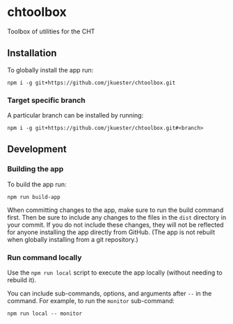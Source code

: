 # chtoolbox

Toolbox of utilities for the CHT

## Installation

To globally install the app run:

```shell
npm i -g git+https://github.com/jkuester/chtoolbox.git
```

### Target specific branch

A particular branch can be installed by running:

```shell
npm i -g git+https://github.com/jkuester/chtoolbox.git#<branch>
```

## Development

### Building the app

To build the app run:

```shell
npm run build-app
```

When committing changes to the app, make sure to run the build command first. Then be sure to include any changes to the files in the `dist` directory in your commit. If you do not include these changes, they will not be reflected for anyone installing the app directly from GitHub. (The app is not rebuilt when globally installing from a git repository.)

### Run command locally

Use the `npm run local` script to execute the app locally (without needing to rebuild it).

You can include sub-commands, options, and arguments after `--` in the command. For example, to run the `monitor` sub-command:

```shell
npm run local -- monitor
```
